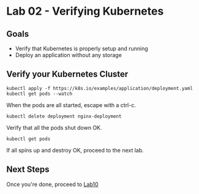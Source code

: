 # Lab 02 - Verifying Kubernetes

## Goals

* Verify that Kubernetes is properly setup and running
* Deploy an application without any storage

## Verify your Kubernetes Cluster

```
kubectl apply -f https://k8s.io/examples/application/deployment.yaml
kubectl get pods --watch
```

When the pods are all started, escape with a ctrl-c.

```
kubectl delete deployment nginx-deployment
```

Verify that all the pods shut down OK.
```
kubectl get pods
```

If all spins up and destroy OK, proceed to the next lab.


## Next Steps

Once you're done, proceed to [Lab10](Lab10.md)
